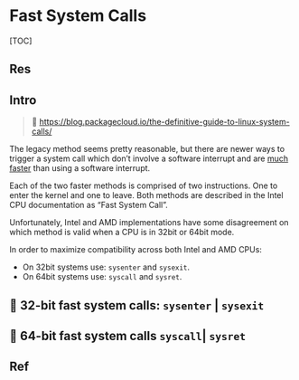 # Fast System Calls

[TOC]



## Res


## Intro
> 🔗 https://blog.packagecloud.io/the-definitive-guide-to-linux-system-calls/

The legacy method seems pretty reasonable, but there are newer ways to trigger a system call which don’t involve a software interrupt and are [much faster](https://lkml.org/lkml/2002/12/9/13) than using a software interrupt.

Each of the two faster methods is comprised of two instructions. One to enter the kernel and one to leave. Both methods are described in the Intel CPU documentation as “Fast System Call”.

Unfortunately, Intel and AMD implementations have some disagreement on which method is valid when a CPU is in 32bit or 64bit mode.

In order to maximize compatibility across both Intel and AMD CPUs:
- On 32bit systems use: `sysenter` and `sysexit`.
- On 64bit systems use: `syscall` and `sysret`.



## 🎯 32-bit fast system calls: `sysenter` | `sysexit`



## 🎯 64-bit fast system calls `syscall`| `sysret`




## Ref

